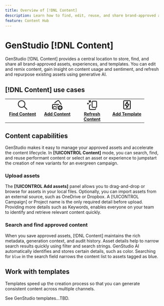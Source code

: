 ```yaml
---
title: Overview of [!DNL Content]
description: Learn how to find, edit, reuse, and share brand-approved assets in one, intuitive portal.
feature: Content Hub
---
```


# GenStudio [!DNL Content]

GenStudio [!DNL Content] provides a central location to store, find, and share all brand-approved assets, experiences, and templates. You can edit and remix content, gain insight on content usage and sentiment, and refresh and repurpose existing assets using generative AI.

## [!DNL Content] use cases

<table style="table-layout:fixed">
<tr style="border: 0;">
   <td align="center" valign="top" width="100">
      <a href="../content/manage-assets.md#search">
      <img alt="magnifier" src="../../assets/icons/icon-search.svg" width="35">
      </a>
      <div>
         <a href="../content/manage-assets.md#search">
         <strong>Find Content</strong>
         </a>
      </div>
   </td>
   <td align="center" valign="top" width="100">
      <a href="../content/manage-assets.md#add">
      <img alt="images with plus sign" src="../../assets/icons/icon-addContent.svg" width="35">
      </a>
      <div>
         <a href="../content/manage-assets.md#add">
         <strong>Add Content</strong>
         </a>
      </div>
   </td>
   <td align="center" valign="top" width="100">
      <a href="../content/overview.md">
      <img alt="sparkle and new asset" src="../../assets/icons/icon-AIVariation.svg" width="35">
      </a>
      <div>
         <a href="../content/overview.md">
         <strong>Refresh Content</strong>
         </a>
      </div>
   </td>
   <td align="center" valign="top" width="100">
      <a href="../content/templates.md">
      <img alt="lightening bolt on asset" src="../../assets/icons/icon-template.svg" width="35">
      </a>
      <div>
         <a href="../content/templates.md">
         <strong>Add Template</strong>
         </a>
      </div>
   </td>
</tr>
</table>

## Content capabilities

GenStudio makes it easy to manage your approved assets and accelerate the content lifecycle. In **[!UICONTROL Content]** mode, you can search, find, and reuse performant content or select an asset or experience to jumpstart the creation of new variants for an evergreen campaign.

### Upload assets

The **[!UICONTROL Add assets]** panel allows you to drag-and-drop or browse for assets in your local files. Optionally, you can import assets from an external source, such as OneDrive or Dropbox. A [!UICONTROL Campaign] or Project name is the only required detail before upload. Providing more details such as Keywords, enables everyone on your team to identify and retrieve relevant content quickly.

### Search and find approved content

When you save approved assets, [!DNL Content] maintains the rich metadata, generation context, and audit history. Asset details help to narrow search results quickly using filter and search strings. GenStudio AI automatically identifies and stores certain details, such as color. Searching for `blue` in the search field narrows the content list to assets tagged as blue.

## Work with templates

Templates speed up the creation process so that you can generate consistent content across multiple channels.

See GenStudio templates...TBD.
